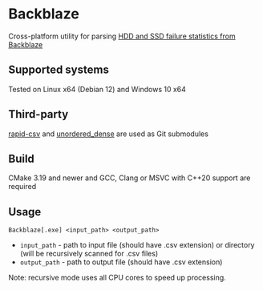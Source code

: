 # Backblaze
Cross-platform utility for parsing [HDD and SSD failure statistics from Backblaze](https://www.backblaze.com/cloud-storage/resources/hard-drive-test-data)

## Supported systems
Tested on Linux x64 (Debian 12) and Windows 10 x64

## Third-party
[rapid-csv](https://github.com/d99kris/rapidcsv/) and [unordered_dense](https://github.com/martinus/unordered_dense) are used as Git submodules

## Build
CMake 3.19 and newer and GCC, Clang or MSVC with C++20 support are required

## Usage
`Backblaze[.exe] <input_path> <output_path>`
* `input_path` - path to input file (should have .csv extension) or directory (will be recursively scanned for .csv files)
* `output_path` - path to output file (should have .csv extension)

Note: recursive mode uses all CPU cores to speed up processing.